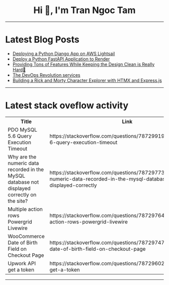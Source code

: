 <h1 align="center">Hi 👋, I'm Tran Ngoc Tam</h1>

---

# Latest Blog Posts 
<!-- BLOG-POST-LIST:START -->
- [Deploying a Python Django App on AWS Lightsail](https://dev.to/haroffcode/deploying-a-python-django-app-on-aws-lightsail-3no4)
- [Deploy a Python FastAPI Application to Render](https://dev.to/appsignal/deploy-a-python-fastapi-application-to-render-5g48)
- [Providing Tons of Features While Keeping the Design Clean is Really Hard🥵](https://dev.to/darkinventor/providing-tons-of-features-while-keeping-the-design-clean-is-really-hard-oo0)
- [The DevOps Revolution services](https://dev.to/porat/breaking-barriers-the-devops-revolution-services-3453)
- [Building a Rick and Morty Character Explorer with HTMX and Express.js](https://dev.to/mikeyny_zw/building-a-rick-and-morty-character-explorer-with-htmx-and-expressjs-12n3)
<!-- BLOG-POST-LIST:END -->

---

# Latest stack oveflow activity
<table>
  <tr><th>Title</th><th>Link</th></tr>
  <!-- STACKOVERFLOW:START --><tr><td>PDO MySQL 5.6 Query Execution Timeout</td><td>https://stackoverflow.com/questions/78729919/pdo-mysql-5-6-query-execution-timeout</td></tr><tr><td>Why are the numeric data recorded in the MySQL database not displayed correctly on the site?</td><td>https://stackoverflow.com/questions/78729773/why-are-the-numeric-data-recorded-in-the-mysql-database-not-displayed-correctly</td></tr><tr><td>Multiple action rows Powergrid Livewire</td><td>https://stackoverflow.com/questions/78729764/multiple-action-rows-powergrid-livewire</td></tr><tr><td>WooCommerce Date of Birth Field on Checkout Page</td><td>https://stackoverflow.com/questions/78729747/woocommerce-date-of-birth-field-on-checkout-page</td></tr><tr><td>Upwork API get a token</td><td>https://stackoverflow.com/questions/78729602/upwork-api-get-a-token</td></tr><!-- STACKOVERFLOW:END -->
</table>

---


